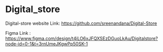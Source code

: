 # Digital_store

Digital-store website Link: https://github.com/sreenandana/Digital-Store

Figma Link : https://www.figma.com/design/t4iLO6xJFQXSEzDGuoLkAu/Digitalstore?node-id=0-1&t=3rnUmeJKgwPp50SK-1
